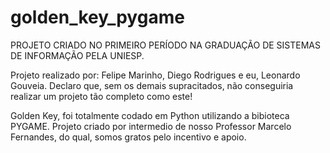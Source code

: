 # golden_key_pygame
PROJETO CRIADO NO PRIMEIRO PERÍODO NA GRADUAÇÃO DE SISTEMAS DE INFORMAÇÃO PELA UNIESP.

Projeto realizado por: Felipe Marinho, Diego Rodrigues e eu, Leonardo Gouveia.
Declaro que, sem os demais supracitados, não conseguiria realizar um projeto tão completo como este!

Golden Key, foi totalmente codado em Python utilizando a bibioteca PYGAME.
Projeto criado por intermedio de nosso Professor Marcelo Fernandes, do qual, somos gratos pelo incentivo e apoio.
